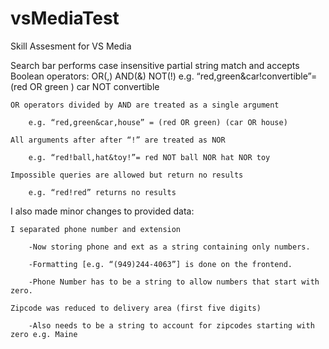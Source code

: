# vsMediaTest
Skill Assesment for VS Media

Search bar performs case insensitive partial string match and accepts Boolean operators: OR(,) AND(&) NOT(!)
e.g. “red,green&car!convertible”= (red OR green ) car NOT convertible
    
    OR operators divided by AND are treated as a single argument 
    
        e.g. “red,green&car,house” = (red OR green) (car OR house)
        
    All arguments after after “!” are treated as NOR 
    
        e.g. “red!ball,hat&toy!”= red NOT ball NOR hat NOR toy
        
    Impossible queries are allowed but return no results 
    
        e.g. “red!red” returns no results

I also made minor changes to provided data:

    I separated phone number and extension
    
        -Now storing phone and ext as a string containing only numbers. 
        
        -Formatting [e.g. “(949)244-4063”] is done on the frontend. 
        
        -Phone Number has to be a string to allow numbers that start with zero.
        
    Zipcode was reduced to delivery area (first five digits)
    
        -Also needs to be a string to account for zipcodes starting with zero e.g. Maine
